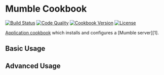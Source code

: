 # Mumble Cookbook
[![Build Status](https://img.shields.io/travis/johnbellone/mumble-cookbook.svg)](https://travis-ci.org/johnbellone/mumble-cookbook)
[![Code Quality](https://img.shields.io/codeclimate/github/johnbellone/mumble-cookbook.svg)](https://codeclimate.com/github/johnbellone/mumble-cookbook)
[![Cookbook Version](https://img.shields.io/cookbook/v/mumble.svg)](https://supermarket.chef.io/cookbooks/mumble)
[![License](https://img.shields.io/badge/license-Apache_2-blue.svg)](https://www.apache.org/licenses/LICENSE-2.0)

[Application cookbook][0] which installs and configures a [Mumble server][1].

## Basic Usage

## Advanced Usage

[0]: http://blog.vialstudios.com/the-environment-cookbook-pattern#theapplicationcookbook

